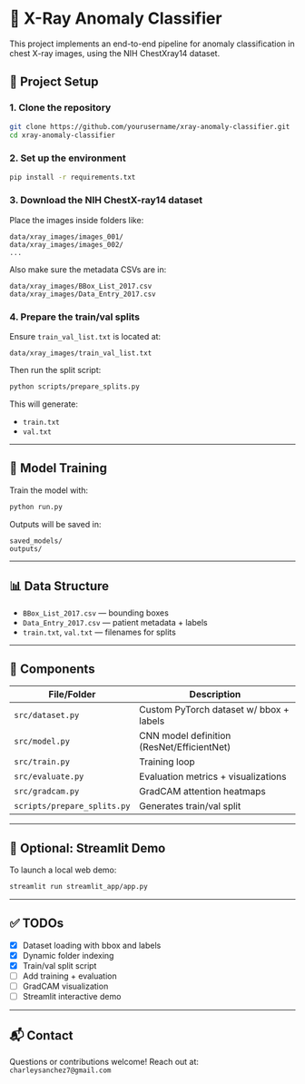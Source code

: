 # 🩻 X-Ray Anomaly Classifier

This project implements an end-to-end pipeline for anomaly classification in chest X-ray images, using the NIH ChestXray14 dataset.

## 🔧 Project Setup

### 1. Clone the repository
```bash
git clone https://github.com/yourusername/xray-anomaly-classifier.git
cd xray-anomaly-classifier
```

### 2. Set up the environment
```bash
pip install -r requirements.txt
```

### 3. Download the NIH ChestX-ray14 dataset

Place the images inside folders like:
```
data/xray_images/images_001/
data/xray_images/images_002/
...
```

Also make sure the metadata CSVs are in:
```
data/xray_images/BBox_List_2017.csv
data/xray_images/Data_Entry_2017.csv
```

### 4. Prepare the train/val splits

Ensure `train_val_list.txt` is located at:
```
data/xray_images/train_val_list.txt
```

Then run the split script:
```bash
python scripts/prepare_splits.py
```

This will generate:
- `train.txt`
- `val.txt`

---

## 🧠 Model Training

Train the model with:
```bash
python run.py
```

Outputs will be saved in:
```
saved_models/
outputs/
```

---

## 📊 Data Structure

- `BBox_List_2017.csv` — bounding boxes
- `Data_Entry_2017.csv` — patient metadata + labels
- `train.txt`, `val.txt` — filenames for splits

---

## 🧪 Components

| File/Folder                | Description                                 |
|----------------------------|---------------------------------------------|
| `src/dataset.py`           | Custom PyTorch dataset w/ bbox + labels     |
| `src/model.py`             | CNN model definition (ResNet/EfficientNet)  |
| `src/train.py`             | Training loop                               |
| `src/evaluate.py`          | Evaluation metrics + visualizations         |
| `src/gradcam.py`           | GradCAM attention heatmaps                  |
| `scripts/prepare_splits.py`| Generates train/val split                   |

---

## 🚀 Optional: Streamlit Demo

To launch a local web demo:
```bash
streamlit run streamlit_app/app.py
```

---

## ✅ TODOs

- [x] Dataset loading with bbox and labels  
- [x] Dynamic folder indexing  
- [x] Train/val split script  
- [ ] Add training + evaluation  
- [ ] GradCAM visualization  
- [ ] Streamlit interactive demo  

---

## 📬 Contact

Questions or contributions welcome! Reach out at: `charleysanchez7@gmail.com`